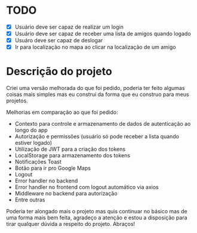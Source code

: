 # TODO

- [X] Usuário deve ser capaz de realizar um login 
- [X] Usuário deve ser capaz de receber uma lista de amigos quando logado
- [X] Usuáro deve ser capaz de deslogar
- [X] Ir para localização no mapa ao clicar na localização de um amigo

# Descrição do projeto

Criei uma versão melhorada do que foi pedido, poderia ter feito algumas coisas mais simples mas eu construí da forma que eu construo para meus projetos.

Melhorias em comparação ao que foi pedido:

- Contexto para controle e armazenamento de dados de autenticação ao longo do app
- Autorização e permissões (usuário só pode receber a lista quando estiver logado)
- Utilização de JWT para a criação dos tokens
- LocalStorage para armazenamento dos tokens
- Notificações Toast
- Botão para ir pro Google Maps
- Logout
- Error handler no backend
- Error handler no frontend com logout automático via axios
- Middleware no backend para autorização
- Entre outras

Poderia ter alongado mais o projeto mas quis continuar no básico mas de uma forma mais bem feita, agradeço a atenção e estou a disposição para tirar qualquer dúvida a respeito do projeto. Abraços!
